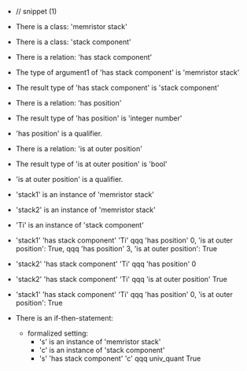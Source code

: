 - // snippet (1)
- There is a class: 'memristor stack'
- There is a class: 'stack component'

- There is a relation: 'has stack component'
- The type of argument1 of 'has stack component' is 'memristor stack'
- The result type of 'has stack component' is 'stack component'

- There is a relation: 'has position'
- The result type of 'has position' is 'integer number'
- 'has position' is a qualifier.

- There is a relation: 'is at outer position'
- The result type of 'is at outer position' is 'bool'
- 'is at outer position' is a qualifier.


- 'stack1' is an instance of 'memristor stack'
- 'stack2' is an instance of 'memristor stack'
- 'Ti' is an instance of 'stack component'
- 'stack1' 'has stack component' 'Ti' qqq 'has position' 0, 'is at outer position': True, qqq 'has position' 3,  'is at outer position': True
- 'stack2' 'has stack component' 'Ti' qqq 'has position' 0
- 'stack2' 'has stack component' 'Ti' qqq 'is at outer position' True

<!-- set the same thing again, should not produce a duplicate -->
- 'stack1' 'has stack component' 'Ti' qqq 'has position' 0, 'is at outer position': True

- There is an if-then-statement:
    - formalized setting:
        - 's' is an instance of 'memristor stack'
        - 'c' is an instance of 'stack component'
        - 's' 'has stack component' 'c' qqq univ_quant True